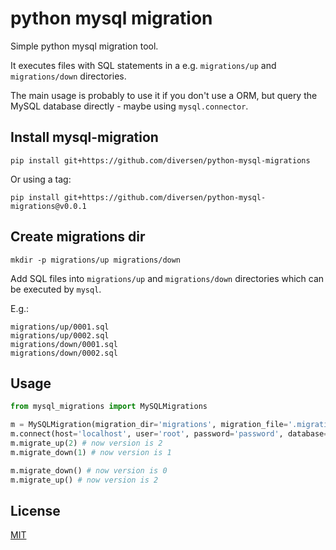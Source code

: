 # python mysql migration

Simple python mysql migration tool.

It executes files with SQL statements in a e.g. `migrations/up` and `migrations/down` directories. 

The main usage is probably to use it if you don't use a ORM, but query the MySQL database directly - maybe using `mysql.connector`.

## Install mysql-migration

    pip install git+https://github.com/diversen/python-mysql-migrations

Or using a tag:

    pip install git+https://github.com/diversen/python-mysql-migrations@v0.0.1

## Create migrations dir

    mkdir -p migrations/up migrations/down

Add SQL files into `migrations/up` and `migrations/down` directories which can be executed by `mysql`.

E.g.: 
    
    migrations/up/0001.sql
    migrations/up/0002.sql
    migrations/down/0001.sql
    migrations/down/0002.sql

## Usage

```python
from mysql_migrations import MySQLMigrations

m = MySQLMigration(migration_dir='migrations', migration_file='.migration')
m.connect(host='localhost', user='root', password='password', database='mysql_migration_test')
m.migrate_up(2) # now version is 2
m.migrate_down(1) # now version is 1

m.migrate_down() # now version is 0
m.migrate_up() # now version is 2
```

## License

[MIT](LICENSE)